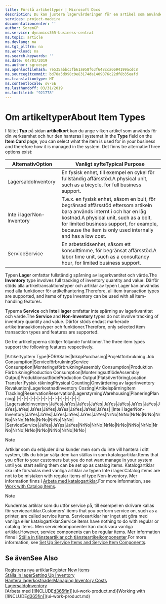 ```yaml
---
title: Förstå artikeltyper | Microsoft Docs
description: Du kan justera lagervärderingen för en artikel som använder FIFO eller genomsnittliga värderingsprinciper, till exempel när artikelkostnader ändras av andra skäl än transaktioner.
services: project-madeira
documentationcenter: ''
author: SorenGP
ms.service: dynamics365-business-central
ms.topic: article
ms.devlang: na
ms.tgt_pltfrm: na
ms.workload: na
ms.search.keywords: ''
ms.date: 04/01/2019
ms.author: sgroespe
ms.openlocfilehash: 7e535abbc3fb61a958f63f648cca6694199acdc8
ms.sourcegitcommit: bd78a5d990c9e83174da1409076c22df8b35eafd
ms.translationtype: HT
ms.contentlocale: sv-SE
ms.lasthandoff: 03/31/2019
ms.locfileid: "921778"
---
```

# <a name="about-item-types"></a><span data-ttu-id="c9ca9-103">Om artikeltyper</span><span class="sxs-lookup"><span data-stu-id="c9ca9-103">About Item Types</span></span>
<span data-ttu-id="c9ca9-104">I fältet **Typ** på sidan **artikelkort** kan du ange vilken artikel som används för din verksamhet och hur den hanteras i systemet.</span><span class="sxs-lookup"><span data-stu-id="c9ca9-104">In the **Type** field on the **Item Card** page, you can select what the item is used for in your business and therefore how it is managed in the system.</span></span> <span data-ttu-id="c9ca9-105">Det finns tre alternativ:</span><span class="sxs-lookup"><span data-stu-id="c9ca9-105">Three options exist:</span></span>

|<span data-ttu-id="c9ca9-106">Alternativ</span><span class="sxs-lookup"><span data-stu-id="c9ca9-106">Option</span></span>|<span data-ttu-id="c9ca9-107">Vanligt syfte</span><span class="sxs-lookup"><span data-stu-id="c9ca9-107">Typical Purpose</span></span>|
|------|-----------|
|<span data-ttu-id="c9ca9-108">Lagersaldo</span><span class="sxs-lookup"><span data-stu-id="c9ca9-108">Inventory</span></span>|<span data-ttu-id="c9ca9-109">En fysisk enhet, till exempel en cykel för fullständig affärsstöd.</span><span class="sxs-lookup"><span data-stu-id="c9ca9-109">A physical unit, such as a bicycle, for full business support.</span></span>|
|<span data-ttu-id="c9ca9-110">Inte i lager</span><span class="sxs-lookup"><span data-stu-id="c9ca9-110">Non-Inventory</span></span>|<span data-ttu-id="c9ca9-111">T.e.x. en fysisk enhet, såsom en bult, för begränsad affärsstöd eftersom artikeln bara används internt i och har en låg kostnad.</span><span class="sxs-lookup"><span data-stu-id="c9ca9-111">A physical unit, such as a bolt, for limited business support, for example, because the item is only used internally and has a low cost.</span></span>|
|<span data-ttu-id="c9ca9-112">Service</span><span class="sxs-lookup"><span data-stu-id="c9ca9-112">Service</span></span>|<span data-ttu-id="c9ca9-113">En arbetstidsenhet, såsom ett konsulttimme, för begränsat affärsstöd.</span><span class="sxs-lookup"><span data-stu-id="c9ca9-113">A labor time unit, such as a consultancy hour, for limited business support.</span></span>|

<span data-ttu-id="c9ca9-114">Typen **Lager** omfattar fullständig spårning av lagerkvantitet och värde.</span><span class="sxs-lookup"><span data-stu-id="c9ca9-114">The **Inventory** type involves full tracking of inventory quantity and value.</span></span> <span data-ttu-id="c9ca9-115">Därför stöds alla artikeltransaktionstyper och artiklar av typen Lager kan användas med alla funktioner för artikelhantering.</span><span class="sxs-lookup"><span data-stu-id="c9ca9-115">Therefore, all item transaction types are supported, and items of type Inventory can be used with all item-handling features.</span></span>

<span data-ttu-id="c9ca9-116">Typerna **Service** och **Inte i lager** omfattar inte spårning av lagerkvantitet och värde.</span><span class="sxs-lookup"><span data-stu-id="c9ca9-116">The **Service** and **Non-Inventory** types do not involve tracking of inventory quantity and value.</span></span> <span data-ttu-id="c9ca9-117">Därför stöds endast markerade artikeltransaktionstyper och funktioner.</span><span class="sxs-lookup"><span data-stu-id="c9ca9-117">Therefore, only selected item transaction types and features are supported.</span></span>

<span data-ttu-id="c9ca9-118">De tre artikeltyperna stödjer följande funktioner.</span><span class="sxs-lookup"><span data-stu-id="c9ca9-118">The three item types support the following features respectively.</span></span>

|<span data-ttu-id="c9ca9-119">Artikeltyp</span><span class="sxs-lookup"><span data-stu-id="c9ca9-119">Item Type</span></span>|<span data-ttu-id="c9ca9-120">FÖRS</span><span class="sxs-lookup"><span data-stu-id="c9ca9-120">Sales</span></span>|<span data-ttu-id="c9ca9-121">Inköp</span><span class="sxs-lookup"><span data-stu-id="c9ca9-121">Purchasing</span></span>|<span data-ttu-id="c9ca9-122">Projektförbrukning </span><span class="sxs-lookup"><span data-stu-id="c9ca9-122">Job Consumption</span></span>|<span data-ttu-id="c9ca9-123">Serviceförbrukning</span><span class="sxs-lookup"><span data-stu-id="c9ca9-123">Service Consumption</span></span>|<span data-ttu-id="c9ca9-124">Monteringsförbrukning</span><span class="sxs-lookup"><span data-stu-id="c9ca9-124">Assembly Consumption</span></span>|<span data-ttu-id="c9ca9-125">Produktion Förbrukning</span><span class="sxs-lookup"><span data-stu-id="c9ca9-125">Production Consumption</span></span>|<span data-ttu-id="c9ca9-126">Monteringsutflöde</span><span class="sxs-lookup"><span data-stu-id="c9ca9-126">Assembly Output</span></span>|<span data-ttu-id="c9ca9-127">Produktionsutflöde</span><span class="sxs-lookup"><span data-stu-id="c9ca9-127">Production Output</span></span>|<span data-ttu-id="c9ca9-128">Platsöverföring</span><span class="sxs-lookup"><span data-stu-id="c9ca9-128">Location Transfer</span></span>|<span data-ttu-id="c9ca9-129">Fysisk räkning</span><span class="sxs-lookup"><span data-stu-id="c9ca9-129">Physical Counting</span></span>|<span data-ttu-id="c9ca9-130">Omvärdering av lager</span><span class="sxs-lookup"><span data-stu-id="c9ca9-130">Inventory Revaluation</span></span>|<span data-ttu-id="c9ca9-131">Lagerkostnad</span><span class="sxs-lookup"><span data-stu-id="c9ca9-131">Inventory Costing</span></span>|<span data-ttu-id="c9ca9-132">Artikelspårning</span><span class="sxs-lookup"><span data-stu-id="c9ca9-132">Item Tracking</span></span>|<span data-ttu-id="c9ca9-133">Reservation</span><span class="sxs-lookup"><span data-stu-id="c9ca9-133">Reservation</span></span>|<span data-ttu-id="c9ca9-134">Lagerstyrning</span><span class="sxs-lookup"><span data-stu-id="c9ca9-134">Warehousing</span></span>|<span data-ttu-id="c9ca9-135">Planering</span><span class="sxs-lookup"><span data-stu-id="c9ca9-135">Planning</span></span>|
|-|-|-|-|-|-|-|-|-|-|-|-|-|-|-|-|-|-|
|<span data-ttu-id="c9ca9-136">Lagersaldo</span><span class="sxs-lookup"><span data-stu-id="c9ca9-136">Inventory</span></span>|<span data-ttu-id="c9ca9-137">Ja</span><span class="sxs-lookup"><span data-stu-id="c9ca9-137">Yes</span></span>|<span data-ttu-id="c9ca9-138">Ja</span><span class="sxs-lookup"><span data-stu-id="c9ca9-138">Yes</span></span>|<span data-ttu-id="c9ca9-139">Ja</span><span class="sxs-lookup"><span data-stu-id="c9ca9-139">Yes</span></span>|<span data-ttu-id="c9ca9-140">Ja</span><span class="sxs-lookup"><span data-stu-id="c9ca9-140">Yes</span></span>|<span data-ttu-id="c9ca9-141">Ja</span><span class="sxs-lookup"><span data-stu-id="c9ca9-141">Yes</span></span>|<span data-ttu-id="c9ca9-142">Ja</span><span class="sxs-lookup"><span data-stu-id="c9ca9-142">Yes</span></span>|<span data-ttu-id="c9ca9-143">Ja</span><span class="sxs-lookup"><span data-stu-id="c9ca9-143">Yes</span></span>|<span data-ttu-id="c9ca9-144">Ja</span><span class="sxs-lookup"><span data-stu-id="c9ca9-144">Yes</span></span>|<span data-ttu-id="c9ca9-145">Ja</span><span class="sxs-lookup"><span data-stu-id="c9ca9-145">Yes</span></span>|<span data-ttu-id="c9ca9-146">Ja</span><span class="sxs-lookup"><span data-stu-id="c9ca9-146">Yes</span></span>|<span data-ttu-id="c9ca9-147">Ja</span><span class="sxs-lookup"><span data-stu-id="c9ca9-147">Yes</span></span>|<span data-ttu-id="c9ca9-148">Ja</span><span class="sxs-lookup"><span data-stu-id="c9ca9-148">Yes</span></span>|<span data-ttu-id="c9ca9-149">Ja</span><span class="sxs-lookup"><span data-stu-id="c9ca9-149">Yes</span></span>|<span data-ttu-id="c9ca9-150">Ja</span><span class="sxs-lookup"><span data-stu-id="c9ca9-150">Yes</span></span>|<span data-ttu-id="c9ca9-151">Ja</span><span class="sxs-lookup"><span data-stu-id="c9ca9-151">Yes</span></span>|<span data-ttu-id="c9ca9-152">Ja</span><span class="sxs-lookup"><span data-stu-id="c9ca9-152">Yes</span></span>|
|<span data-ttu-id="c9ca9-153">Inte i lager</span><span class="sxs-lookup"><span data-stu-id="c9ca9-153">Non-Inventory</span></span>|<span data-ttu-id="c9ca9-154">Ja</span><span class="sxs-lookup"><span data-stu-id="c9ca9-154">Yes</span></span>|<span data-ttu-id="c9ca9-155">Ja</span><span class="sxs-lookup"><span data-stu-id="c9ca9-155">Yes</span></span>|<span data-ttu-id="c9ca9-156">Ja</span><span class="sxs-lookup"><span data-stu-id="c9ca9-156">Yes</span></span>|<span data-ttu-id="c9ca9-157">Ja</span><span class="sxs-lookup"><span data-stu-id="c9ca9-157">Yes</span></span>|<span data-ttu-id="c9ca9-158">Ja</span><span class="sxs-lookup"><span data-stu-id="c9ca9-158">Yes</span></span>|<span data-ttu-id="c9ca9-159">Ja</span><span class="sxs-lookup"><span data-stu-id="c9ca9-159">Yes</span></span>|<span data-ttu-id="c9ca9-160">Nr</span><span class="sxs-lookup"><span data-stu-id="c9ca9-160">No</span></span>|<span data-ttu-id="c9ca9-161">Nr</span><span class="sxs-lookup"><span data-stu-id="c9ca9-161">No</span></span>|<span data-ttu-id="c9ca9-162">Nr</span><span class="sxs-lookup"><span data-stu-id="c9ca9-162">No</span></span>|<span data-ttu-id="c9ca9-163">Nr</span><span class="sxs-lookup"><span data-stu-id="c9ca9-163">No</span></span>|<span data-ttu-id="c9ca9-164">Nr</span><span class="sxs-lookup"><span data-stu-id="c9ca9-164">No</span></span>|<span data-ttu-id="c9ca9-165">Nr</span><span class="sxs-lookup"><span data-stu-id="c9ca9-165">No</span></span>|<span data-ttu-id="c9ca9-166">Nr</span><span class="sxs-lookup"><span data-stu-id="c9ca9-166">No</span></span>|<span data-ttu-id="c9ca9-167">Nr</span><span class="sxs-lookup"><span data-stu-id="c9ca9-167">No</span></span>|<span data-ttu-id="c9ca9-168">Nr</span><span class="sxs-lookup"><span data-stu-id="c9ca9-168">No</span></span>|<span data-ttu-id="c9ca9-169">Nr</span><span class="sxs-lookup"><span data-stu-id="c9ca9-169">No</span></span>|
|<span data-ttu-id="c9ca9-170">Service</span><span class="sxs-lookup"><span data-stu-id="c9ca9-170">Service</span></span>|<span data-ttu-id="c9ca9-171">Ja</span><span class="sxs-lookup"><span data-stu-id="c9ca9-171">Yes</span></span>|<span data-ttu-id="c9ca9-172">Ja</span><span class="sxs-lookup"><span data-stu-id="c9ca9-172">Yes</span></span>|<span data-ttu-id="c9ca9-173">Ja</span><span class="sxs-lookup"><span data-stu-id="c9ca9-173">Yes</span></span>|<span data-ttu-id="c9ca9-174">Nr</span><span class="sxs-lookup"><span data-stu-id="c9ca9-174">No</span></span>|<span data-ttu-id="c9ca9-175">Nr</span><span class="sxs-lookup"><span data-stu-id="c9ca9-175">No</span></span>|<span data-ttu-id="c9ca9-176">Nr</span><span class="sxs-lookup"><span data-stu-id="c9ca9-176">No</span></span>|<span data-ttu-id="c9ca9-177">Nr</span><span class="sxs-lookup"><span data-stu-id="c9ca9-177">No</span></span>|<span data-ttu-id="c9ca9-178">Nr</span><span class="sxs-lookup"><span data-stu-id="c9ca9-178">No</span></span>|<span data-ttu-id="c9ca9-179">Nr</span><span class="sxs-lookup"><span data-stu-id="c9ca9-179">No</span></span>|<span data-ttu-id="c9ca9-180">Nr</span><span class="sxs-lookup"><span data-stu-id="c9ca9-180">No</span></span>|<span data-ttu-id="c9ca9-181">Nr</span><span class="sxs-lookup"><span data-stu-id="c9ca9-181">No</span></span>|<span data-ttu-id="c9ca9-182">Nr</span><span class="sxs-lookup"><span data-stu-id="c9ca9-182">No</span></span>|<span data-ttu-id="c9ca9-183">Nr</span><span class="sxs-lookup"><span data-stu-id="c9ca9-183">No</span></span>|<span data-ttu-id="c9ca9-184">Nr</span><span class="sxs-lookup"><span data-stu-id="c9ca9-184">No</span></span>|<span data-ttu-id="c9ca9-185">Nr</span><span class="sxs-lookup"><span data-stu-id="c9ca9-185">No</span></span>|<span data-ttu-id="c9ca9-186">Nr</span><span class="sxs-lookup"><span data-stu-id="c9ca9-186">No</span></span>|

> [!NOTE]
> <span data-ttu-id="c9ca9-187">Artiklar som du erbjuder dina kunder men som du inte vill hantera i ditt system, tills du börjar sälja dem kan ställas in som katalogartiklar.</span><span class="sxs-lookup"><span data-stu-id="c9ca9-187">Items that you offer to your customers but you do not want manage in your system until you start selling them can be set up as catalog items.</span></span> <span data-ttu-id="c9ca9-188">Katalogartiklar ska inte förväxlas med vanliga artiklar av typen Inte i lager.</span><span class="sxs-lookup"><span data-stu-id="c9ca9-188">Catalog items are not to be mistaken with regular items of type Non-Inventory.</span></span> <span data-ttu-id="c9ca9-189">Mer information finns i [Arbeta med katalogartiklar](inventory-how-work-nonstock-items.md).</span><span class="sxs-lookup"><span data-stu-id="c9ca9-189">For more information, see [Work with Catalog Items](inventory-how-work-nonstock-items.md).</span></span>

> [!NOTE]
> <span data-ttu-id="c9ca9-190">Kundernas artiklar som du utför service på, till exempel en skrivare kallas för serviceartiklar.</span><span class="sxs-lookup"><span data-stu-id="c9ca9-190">Customers' items that you perform service on, such as a printer, are called service items.</span></span> <span data-ttu-id="c9ca9-191">Serviceartiklar har inget att göra med vanliga eller katalogartiklar.</span><span class="sxs-lookup"><span data-stu-id="c9ca9-191">Service items have nothing to do with regular or catalog items.</span></span> <span data-ttu-id="c9ca9-192">Men servicekomponenter kan dock vara vanliga artiklar.</span><span class="sxs-lookup"><span data-stu-id="c9ca9-192">However, service components can be regular items.</span></span> <span data-ttu-id="c9ca9-193">Mer information finns i [Ställa in tjänsteartiklar och tjänsteartikelkomponenter](service-how-setup-service-items.md).</span><span class="sxs-lookup"><span data-stu-id="c9ca9-193">For more information, see [Set Up Service Items and Service Item Components](service-how-setup-service-items.md).</span></span>

## <a name="see-also"></a><span data-ttu-id="c9ca9-194">Se även</span><span class="sxs-lookup"><span data-stu-id="c9ca9-194">See Also</span></span>
[<span data-ttu-id="c9ca9-195">Registrera nya artiklar</span><span class="sxs-lookup"><span data-stu-id="c9ca9-195">Register New Items</span></span>](inventory-how-register-new-items.md)  
[<span data-ttu-id="c9ca9-196">Ställa in lager</span><span class="sxs-lookup"><span data-stu-id="c9ca9-196">Setting Up Inventory</span></span>](inventory-setup-inventory.md)  
[<span data-ttu-id="c9ca9-197">Hantera lagerkostnader</span><span class="sxs-lookup"><span data-stu-id="c9ca9-197">Managing Inventory Costs</span></span>](finance-manage-inventory-costs.md)  
[<span data-ttu-id="c9ca9-198">Lagersaldo</span><span class="sxs-lookup"><span data-stu-id="c9ca9-198">Inventory</span></span>](inventory-manage-inventory.md)  
<span data-ttu-id="c9ca9-199">[Arbeta med [!INCLUDE[d365fin](includes/d365fin_md.md)]](ui-work-product.md)</span><span class="sxs-lookup"><span data-stu-id="c9ca9-199">[Working with [!INCLUDE[d365fin](includes/d365fin_md.md)]](ui-work-product.md)</span></span>
